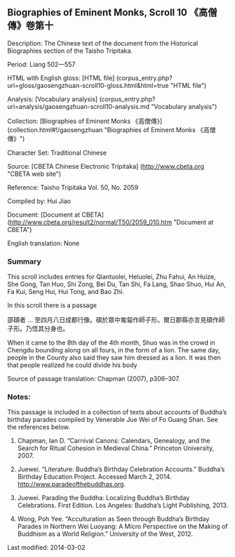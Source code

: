 ##  Biographies of Eminent Monks, Scroll 10 《高僧傳》卷第十

Description: The Chinese text of the document from the Historical Biographies section of the Taisho Tripitaka.

Period: Liang 502—557

HTML with English gloss: [HTML file] (corpus_entry.php?uri=gloss/gaosengzhuan-scroll10-gloss.html&html=true "HTML file")

Analysis: [Vocabulary analysis] (corpus_entry.php?uri=analysis/gaosengzhuan-scroll10-analysis.md "Vocabulary analysis")

Collection: [Biographies of Eminent Monks 《高僧傳》] (collection.html#!/gaosengzhuan "Biographies of Eminent Monks 《高僧傳》")

Character Set: Traditional Chinese

Source: [CBETA Chinese Electronic Tripitaka] (http://www.cbeta.org "CBETA web site")

Reference: Taisho Tripitaka Vol. 50, No. 2059

Compiled by: Hui Jiao

Document: [Document at CBETA] (http://www.cbeta.org/result2/normal/T50/2059_010.htm "Document at CBETA")

English	translation: None

### Summary
This scroll includes entries for Qiantuolei, Heluolei, Zhu Fahui, An Huize, She Gong, Tan Huo, Shi Zong, Bei Du, Tan Shi, Fa Lang, Shao Shuo, Hui An, Fa Kui, Seng Hui, Hui Tong, and Bao Zhi.

In this scroll there is a passage 

邵碩者 … 至四月八日成都行像。碩於眾中匍匐作師子形。爾日郡縣亦言見碩作師子形。乃悟其分身也。

When it came to the 8th day of the 4th month, Shuo was in the crowd in Chengdu bounding along on all fours, in the form of a lion. The same day, people in the County also said they saw him dressed as a lion. It was then that people realized he could divide his body

Source of passage translation: Chapman (2007), p306–307.

### Notes: 
This passage is included in a collection of texts about accounts of Buddha’s birthday parades compiled by Venerable Jue Wei of Fo Guang Shan. See the references below.

1. Chapman, Ian D. “Carnival Canons: Calendars, Genealogy, and the Search for Ritual Cohesion in Medieval China.” Princeton University, 2007.

2. Juewei. “Literature: Buddha’s Birthday Celebration Accounts.” Buddha’s Birthday Education Project. Accessed March 2, 2014. <a href="http://www.paradeofthebuddhas.org">http://www.paradeofthebuddhas.org</a>.

3. Juewei. Parading the Buddha: Localizing Buddha’s Birthday Celebrations. First Edition. Los Angeles: Buddha’s Light Publishing, 2013.

4. Wong, Poh Yee. “Acculturation as Seen through Buddha’s Birthday Parades in Northern Wei Luoyang: A Micro Perspective on the Making of Buddhism as a World Religion.” University of the West, 2012.

Last modified: 2014-03-02
